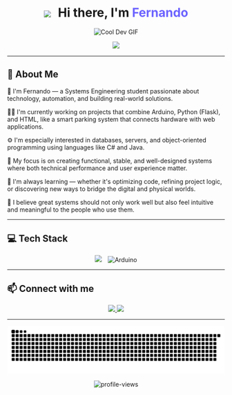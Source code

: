 <h1 align="center">
  <img src="https://media.giphy.com/media/hvRJCLFzcasrR4ia7z/giphy.gif" width="35" style="vertical-align:middle; margin-right:10px;">
  Hi there, I'm <span style="color:#6C63FF;">Fernando</span>
</h1>

<p align="center">
  <img src="https://i.pinimg.com/736x/24/ab/53/24ab533fdf205a790a42cdc194d7de06.jpg" alt="Cool Dev GIF" style="width:800px;">
</p>

<p align="center">
  <img src="https://readme-typing-svg.herokuapp.com?font=Fira+Code&pause=1000&color=6C63FF&center=true&vCenter=true&width=380&lines=Always+learning">
</p>

---

## 📘 About Me

🧠 I'm Fernando — a Systems Engineering student passionate about technology, automation, and building real-world solutions.

👨‍💻 I'm currently working on projects that combine Arduino, Python (Flask), and HTML, like a smart parking system that connects hardware with web applications.

⚙️ I'm especially interested in databases, servers, and object-oriented programming using languages like C# and Java.

🎯 My focus is on creating functional, stable, and well-designed systems where both technical performance and user experience matter.

🌱 I'm always learning — whether it's optimizing code, refining project logic, or discovering new ways to bridge the digital and physical worlds.

🎨 I believe great systems should not only work well but also feel intuitive and meaningful to the people who use them.

---

## 💻 Tech Stack

<p align="center">
  <img src="https://skillicons.dev/icons?i=c,cpp,python,html, java, git, arduino" />
  <img src="https://img.icons8.com/color/48/000000/arduino.png" title="Arduino" alt="Arduino" style="margin-left:10px;" />
</p>

---

## 📫 Connect with me

<p align="center">
  <a href="https://www.instagram.com/allnrao?igsh=MWw5bG9peWI4b3ZkMQ==" target="_blank">
    <img src="https://img.shields.io/badge/Instagram-%23E4405F.svg?style=for-the-badge&logo=instagram&logoColor=white" />
  </a>
  <a href="mailto:aracuna@uamv.edu.ni">
    <img src="https://img.shields.io/badge/Gmail-D14836?style=for-the-badge&logo=gmail&logoColor=white" />
  </a>
</p>

---

<p align="center">
  <img src="https://github.com/StefanosSt/StefanosSt/blob/main/github-user-contribution.svg" alt="Activity Snake">
</p>

<p align="center">
  <img src="https://komarev.com/ghpvc/?username=StefanosSt&label=Profile%20views&color=6C63FF&style=flat" alt="profile-views">
</p>
